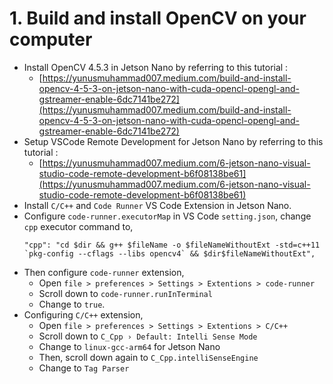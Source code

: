 # 1. Build and install OpenCV on your computer
- Install OpenCV 4.5.3 in Jetson Nano by referring to this tutorial :
    - [https://yunusmuhammad007.medium.com/build-and-install-opencv-4-5-3-on-jetson-nano-with-cuda-opencl-opengl-and-gstreamer-enable-6dc7141be272](https://yunusmuhammad007.medium.com/build-and-install-opencv-4-5-3-on-jetson-nano-with-cuda-opencl-opengl-and-gstreamer-enable-6dc7141be272)
- Setup VSCode Remote Development for Jetson Nano by referring to this tutorial :
    - [https://yunusmuhammad007.medium.com/6-jetson-nano-visual-studio-code-remote-development-b6f08138be61](https://yunusmuhammad007.medium.com/6-jetson-nano-visual-studio-code-remote-development-b6f08138be61)
- Install `C/C++` and `Code Runner` VS Code Extension in Jetson Nano.
- Configure `code-runner.executorMap` in VS Code `setting.json`, change `cpp` executor command to,
    ```
    "cpp": "cd $dir && g++ $fileName -o $fileNameWithoutExt -std=c++11 `pkg-config --cflags --libs opencv4` && $dir$fileNameWithoutExt",
    ```
- Then configure `code-runner` extension,
    - Open `file > preferences > Settings > Extentions > code-runner`
    - Scroll down to `code-runner.runInTerminal`
    - Change to `true`.
- Configuring `C/C++` extension,
    - Open `file > preferences > Settings > Extentions > C/C++`
    - Scroll down to `C_Cpp › Default: Intelli Sense Mode`
    - Change to `linux-gcc-arm64` for Jetson Nano
    - Then, scroll down again to `C_Cpp.intelliSenseEngine`
    - Change to `Tag Parser`